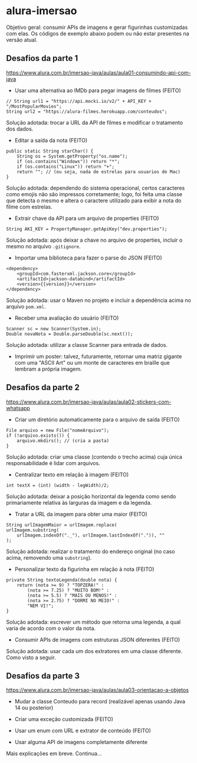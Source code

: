 
# alura-imersao

Objetivo geral: consumir APIs de imagens e gerar figurinhas customizadas com elas. Os códigos de exemplo abaixo podem ou não estar presentes na versão atual.

## Desafios da parte 1
https://www.alura.com.br/imersao-java/aulas/aula01-consumindo-api-com-java

* Usar uma alternativa ao IMDb para pegar imagens de filmes (FEITO)

```
// String url1 = "https://api.mocki.io/v2/" + API_KEY + "/MostPopularMovies";
String url2 = "https://alura-filmes.herokuapp.com/conteudos";
```

Solução adotada: trocar a URL da API de filmes e modificar o tratamento dos dados.

* Editar a saída da nota (FEITO)

```
public static String starChar() {
	String os = System.getProperty("os.name");
	if (os.contains("Windows")) return "*";
	if (os.contains("Linux")) return "+";
	return ""; // (ou seja, nada de estrelas para usuarios de Mac)
}
```

Solução adotada: dependendo do sistema operacional, certos caracteres como emojis não são impressos corretamente; logo, foi feita uma classe que detecta o mesmo e altera o caractere utilizado para exibir a nota do filme com estrelas.

* Extrair chave da API para um arquivo de properties (FEITO)

```
String AKI_KEY = PropertyManager.getApiKey("dev.properties");
```

Solução adotada: após deixar a chave no arquivo de properties, incluir o mesmo no arquivo ```.gitignore```.

* Importar uma biblioteca para fazer o parse do JSON (FEITO)

```
<dependency>
	<groupId>com.fasterxml.jackson.core</groupId>
	<artifactId>jackson-databind</artifactId>
	<version>{{version}}</version>
</dependency>
```

Solução adotada: usar o Maven no projeto e incluir a dependência acima no arquivo ```pom.xml```.
 
* Receber uma avaliação do usuário (FEITO)

```
Scanner sc = new Scanner(System.in);
Double novaNota = Double.parseDouble(sc.next());
```

Solução adotada: utilizar a classe Scanner para entrada de dados.

* Imprimir um poster: talvez, futuramente, retornar uma matriz gigante com uma "ASCII Art" ou um monte de caracteres em braille que lembram a própria imagem.


## Desafios da parte 2
https://www.alura.com.br/imersao-java/aulas/aula02-stickers-com-whatsapp

* Criar um diretório automaticamente para o arquivo de saída (FEITO)

```
File arquivo = new File("nomeArquivo");
if (!arquivo.exists()) {
	arquivo.mkdirs(); // (cria a pasta)
}
```

Solução adotada: criar uma classe (contendo o trecho acima) cuja única responsabilidade é lidar com arquivos.

* Centralizar texto em relação à imagem (FEITO)

```
int textX = (int) (width - legWidth)/2;
```

Solução adotada: deixar a posição horizontal da legenda como sendo primariamente relativa às larguras da imagem e da legenda.

* Tratar a URL da imagem para obter uma maior (FEITO)

```
String urlImagemMaior = urlImagem.replace(
urlImagem.substring(
	urlImagem.indexOf("._"), urlImagem.lastIndexOf(".")), ""
);
```

Solução adotada: realizar o tratamento do endereço original (no caso acima, removendo uma ```substring```).

* Personalizar texto da figurinha em relação à nota (FEITO)

```
private String textoLegenda(double nota) {
	return (nota >= 9) ? "TOPZERA!" :
		(nota >= 7.25) ? "MUITO BOM!" :
		(nota >= 5.5) ? "MAIS OU MENOS!" :
		(nota >= 2.75) ? "DORMI NO MEIO!" :
		"NEM VI!";
}
```

Solução adotada: escrever um método que retorna uma legenda, a qual varia de acordo com o valor da nota.

* Consumir APIs de imagens com estruturas JSON diferentes (FEITO)

Solução adotada: usar cada um dos extratores em uma classe diferente. Como visto a seguir.


## Desafios da parte 3
https://www.alura.com.br/imersao-java/aulas/aula03-orientacao-a-objetos

* Mudar a classe Conteudo para record (realizável apenas usando Java 14 ou posterior)

* Criar uma exceção customizada (FEITO)

* Usar um enum com URL e extrator de conteúdo (FEITO)

* Usar alguma API de imagens completamente diferente


Mais explicações em breve.
Continua...
